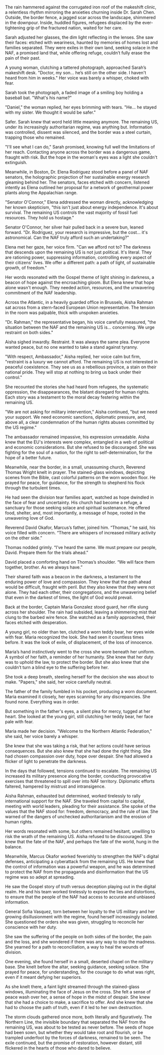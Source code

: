 The rain hammered against the corrugated iron roof of the makeshift clinic, a relentless rhythm mirroring the anxieties churning inside Dr. Sarah Chen. Outside, the border fence, a jagged scar across the landscape, shimmered in the downpour. Inside, huddled figures, refugees displaced by the ever-tightening grip of the fractured nation, waited for her care.

Sarah adjusted her glasses, the dim light reflecting in the lenses. She saw their faces: etched with weariness, haunted by memories of homes lost and families separated. They were exiles in their own land, seeking solace in the NAF, a promised land that, while offering refuge, couldn’t fully erase the pain of their past.

A young woman, clutching a tattered photograph, approached Sarah’s makeshift desk. "Doctor, my son… he’s still on the other side. I haven't heard from him in weeks." Her voice was barely a whisper, choked with fear.

Sarah took the photograph, a faded image of a smiling boy holding a baseball bat. "What's his name?"

"Daniel," the woman replied, her eyes brimming with tears. "He… he stayed with my sister. We thought it would be safer."

Safer. Sarah knew that word held little meaning anymore. The remaining US, under its increasingly authoritarian regime, was anything but. Information was controlled, dissent was silenced, and the border was a steel curtain, trapping those who remained.

"I'll see what I can do," Sarah promised, knowing full well the limitations of her reach. Contacting anyone across the border was a dangerous game, fraught with risk. But the hope in the woman's eyes was a light she couldn't extinguish.

Meanwhile, in Boston, Dr. Elena Rodriguez stood before a panel of NAF senators, the holographic projection of her sustainable energy research gleaming behind her. The senators, faces etched with concern, listened intently as Elena outlined her proposal for a network of geothermal power plants along the Appalachian range.

"Senator O'Connor," Elena addressed the woman directly, acknowledging her known skepticism, "this isn't just about energy independence. It's about survival. The remaining US controls the vast majority of fossil fuel resources. They hold us hostage."

Senator O'Connor, her silver hair pulled back in a severe bun, leaned forward. "Dr. Rodriguez, your research is impressive, but the cost… it's astronomical. Can the NAF truly afford such an undertaking?"

Elena met her gaze, her voice firm. "Can we afford not to? The darkness that descends upon the remaining US is not just political. It's literal. They are rationing power, suppressing information, controlling every aspect of their citizens' lives. We offer a different path: a path of light, of sustainable growth, of freedom."

Her words resonated with the Gospel theme of light shining in darkness, a beacon of hope against the encroaching gloom. But Elena knew that hope alone wasn't enough. They needed action, resources, and the unwavering commitment of the NAF leadership.

Across the Atlantic, in a heavily guarded office in Brussels, Aisha Rahman sat across from a stern-faced European Union representative. The tension in the room was palpable, thick with unspoken anxieties.

"Dr. Rahman," the representative began, his voice carefully measured, "the situation between the NAF and the remaining US is… concerning. We urge restraint on both sides."

Aisha sighed inwardly. Restraint. It was always the same plea. Everyone wanted peace, but no one wanted to take a stand against tyranny.

"With respect, Ambassador," Aisha replied, her voice calm but firm, "restraint is a luxury we cannot afford. The remaining US is not interested in peaceful coexistence. They see us as a rebellious province, a stain on their national pride. They will stop at nothing to bring us back under their control."

She recounted the stories she had heard from refugees, the systematic oppression, the disappearances, the blatant disregard for human rights. Each story was a testament to the moral decay festering within the remaining US.

"We are not asking for military intervention," Aisha continued, "but we need your support. We need economic sanctions, diplomatic pressure, and, above all, a clear condemnation of the human rights abuses committed by the US regime."

The ambassador remained impassive, his expression unreadable. Aisha knew that the EU's interests were complex, entangled in a web of political and economic considerations. But she refused to be discouraged. She was fighting for the soul of a nation, for the right to self-determination, for the hope of a better future.

Meanwhile, near the border, in a small, unassuming church, Reverend Thomas Wright knelt in prayer. The stained-glass windows, depicting scenes from the Bible, cast colorful patterns on the worn wooden floor. He prayed for peace, for guidance, for the strength to shepherd his flock through the turbulent times.

He had seen the division tear families apart, watched as hope dwindled in the face of fear and uncertainty. His church had become a refuge, a sanctuary for those seeking solace and spiritual sustenance. He offered food, shelter, and, most importantly, a message of hope, rooted in the unwavering love of God.

Reverend David Okafor, Marcus’s father, joined him. “Thomas,” he said, his voice filled with concern. “There are whispers of increased military activity on the other side.”

Thomas nodded grimly. “I’ve heard the same. We must prepare our people, David. Prepare them for the trials ahead.”

David placed a comforting hand on Thomas’s shoulder. “We will face them together, brother. As we always have.”

Their shared faith was a beacon in the darkness, a testament to the enduring power of love and compassion. They knew that the path ahead would be difficult, fraught with peril. But they also knew that they were not alone. They had each other, their congregations, and the unwavering belief that even in the darkest of times, the light of God would prevail.

Back at the border, Captain Maria Gonzalez stood guard, her rifle slung across her shoulder. The rain had subsided, leaving a shimmering mist that clung to the barbed wire fence. She watched as a family approached, their faces etched with desperation.

A young girl, no older than ten, clutched a worn teddy bear, her eyes wide with fear. Maria recognized the look. She had seen it countless times before. It was the look of exile, of displacement, of the loss of innocence.

Maria’s hand instinctively went to the cross she wore beneath her uniform. A symbol of her faith, a reminder of her humanity. She knew that her duty was to uphold the law, to protect the border. But she also knew that she couldn’t turn a blind eye to the suffering before her.

She took a deep breath, steeling herself for the decision she was about to make. "Papers," she said, her voice carefully neutral.

The father of the family fumbled in his pocket, producing a worn document. Maria examined it closely, her eyes scanning for any discrepancies. She found none. Everything was in order.

But something in the father's eyes, a silent plea for mercy, tugged at her heart. She looked at the young girl, still clutching her teddy bear, her face pale with fear.

Maria made her decision. "Welcome to the Northern Atlantic Federation," she said, her voice barely a whisper.

She knew that she was taking a risk, that her actions could have serious consequences. But she also knew that she had done the right thing. She had chosen compassion over duty, hope over despair. She had allowed a flicker of light to penetrate the darkness.

In the days that followed, tensions continued to escalate. The remaining US increased its military presence along the border, conducting provocative exercises that threatened to spill over into NAF territory. Diplomatic efforts faltered, hampered by mistrust and intransigence.

Aisha Rahman, exhausted but determined, worked tirelessly to rally international support for the NAF. She traveled from capital to capital, meeting with world leaders, pleading for their assistance. She spoke of the values that the NAF stood for: freedom, democracy, and the rule of law. She warned of the dangers of unchecked authoritarianism and the erosion of human rights.

Her words resonated with some, but others remained hesitant, unwilling to risk the wrath of the remaining US. Aisha refused to be discouraged. She knew that the fate of the NAF, and perhaps the fate of the world, hung in the balance.

Meanwhile, Marcus Okafor worked feverishly to strengthen the NAF's digital defenses, anticipating a cyberattack from the remaining US. He knew that the control of information was a powerful weapon, and he was determined to protect the NAF from the propaganda and disinformation that the US regime was so adept at spreading.

He saw the Gospel story of truth versus deception playing out in the digital realm. He and his team worked tirelessly to expose the lies and distortions, to ensure that the people of the NAF had access to accurate and unbiased information.

General Sofia Vasquez, torn between her loyalty to the US military and her growing disillusionment with the regime, found herself increasingly isolated. She questioned the orders she was given, struggling to reconcile her conscience with her duty.

She saw the suffering of the people on both sides of the border, the pain and the loss, and she wondered if there was any way to stop the madness. She yearned for a path to reconciliation, a way to heal the wounds of division.

One evening, she found herself in a small, deserted chapel on the military base. She knelt before the altar, seeking guidance, seeking solace. She prayed for peace, for understanding, for the courage to do what was right, even if it meant defying her superiors.

As she knelt there, a faint light streamed through the stained-glass windows, illuminating the face of Jesus on the cross. She felt a sense of peace wash over her, a sense of hope in the midst of despair. She knew that she had a choice to make, a sacrifice to offer. And she knew that she had to choose the path of truth, even if it led to her own destruction.

The storm clouds gathered once more, both literally and figuratively. The Northern Line, the invisible boundary that separated the NAF from the remaining US, was about to be tested as never before. The seeds of hope had been sown, but whether they would take root and flourish, or be trampled underfoot by the forces of darkness, remained to be seen. The exile continued, but the promise of restoration, however distant, still flickered in the hearts of those who dared to believe.